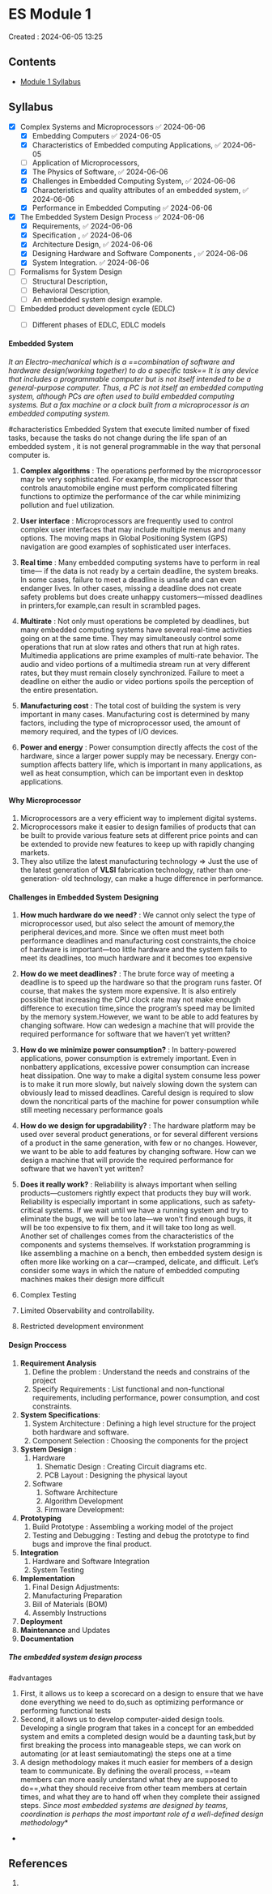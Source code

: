 # ES Module 1
Created : 2024-06-05 13:25
## Contents
- [Module 1 Syllabus](Academics/Btech/S6/Embedded%20Systems/Embedded%20Systems.md#Module%201%20Syllabus)
## Syllabus 
- [x] Complex Systems and Microprocessors ✅ 2024-06-06
	- [x] Embedding Computers ✅ 2024-06-05
	- [x] Characteristics of Embedded computing Applications, ✅ 2024-06-05
	- [ ] Application of Microprocessors,
	- [x] The Physics of Software, ✅ 2024-06-06
	- [x] Challenges in Embedded Computing System, ✅ 2024-06-06
	- [x] Characteristics and quality attributes of an embedded system, ✅ 2024-06-06
	- [x] Performance in Embedded Computing ✅ 2024-06-06
- [x] The Embedded System Design Process ✅ 2024-06-06
	- [x] Requirements, ✅ 2024-06-06
	- [x] Specification , ✅ 2024-06-06
	- [x] Architecture Design, ✅ 2024-06-06
	- [x] Designing Hardware and Software Components , ✅ 2024-06-06
	- [x] System Integration. ✅ 2024-06-06
- [ ] Formalisms for System Design
	- [ ] Structural Description,
	- [ ] Behavioral Description,
	- [ ] An embedded system design example.
- [ ] Embedded product development cycle (EDLC)
	- [ ] Different phases of EDLC, EDLC models


#### Embedded System
*It an Electro-mechanical which is a ==combination of software and hardware design(working together) to do a specific task==*
*It is any device that includes a programmable computer but is not itself intended to be a general-purpose computer. Thus, a PC is not itself an embedded computing system, although PCs are often used to build embedded computing systems. But a fax machine or a clock built from a microprocessor is an embedded computing system.*

#characteristics
Embedded System that execute limited number of fixed tasks, because the tasks do not change during the life span of an embedded system , it is not general programmable in the way that personal computer is.


1. **Complex algorithms** : The operations performed by the microprocessor may be very sophisticated. For example, the microprocessor that controls anautomobile engine must perform complicated filtering functions to optimize the performance of the car while minimizing pollution and fuel utilization.

2. **User interface** : Microprocessors are frequently used to control complex user interfaces that may include multiple menus and many options. The moving maps in Global Positioning System (GPS) navigation are good examples of sophisticated user interfaces.

3. **Real time** : Many embedded computing systems have to perform in real time— if the data is not ready by a certain deadline, the system breaks. In some cases, failure to meet a deadline is unsafe and can even endanger lives. In other cases, missing a deadline does not create safety problems but does create unhappy customers—missed deadlines in printers,for example,can result in scrambled pages.

4. **Multirate** : Not only must operations be completed by deadlines, but many embedded computing systems have several real-time activities going on at the same time. They may simultaneously control some operations that run at slow rates and others that run at high rates. Multimedia applications are prime examples of multi-rate behavior. The audio and video portions of a multimedia stream run at very different rates, but they must remain closely synchronized. Failure to meet a deadline on either the audio or video portions spoils the perception of the entire presentation.
2. **Manufacturing cost** : The total cost of building the system is very important in many cases. Manufacturing cost is determined by many factors, including the type of microprocessor used, the amount of memory required, and the types of I/O devices.
3. **Power and energy** : Power consumption directly affects the cost of the hardware, since a larger power supply may be necessary. Energy con- sumption affects battery life, which is important in many applications, as well as heat consumption, which can be important even in desktop applications.


#### Why Microprocessor
1. Microprocessors are a very efficient way to implement digital systems.
2. Microprocessors make it easier to design families of products that can be built to provide various feature sets at different price points and can be extended to provide new features to keep up with rapidly changing markets.
3. They also utilize the latest manufacturing technology => Just the use of the latest generation of **VLSI** fabrication technology, rather than one-generation- old technology, can make a huge difference in performance.

#### Challenges in Embedded System Designing
1. **How much hardware do we need?** : We cannot only select the type of microprocessor used, but also select the amount of memory,the peripheral devices,and more. Since we often must meet both performance deadlines and manufacturing cost constraints,the choice of hardware is important—too little hardware and the system fails to meet its deadlines, too much hardware and it becomes too expensive
2. **How do we meet deadlines?** : The brute force way of meeting a deadline is to speed up the hardware so that the program runs faster. Of course, that makes the system more expensive. It is also entirely possible that increasing the CPU clock rate may not make enough difference to execution time,since the program’s speed may be limited by the memory system.However, we want to be able to add features by changing software. How can wedesign a machine that will provide the required performance for software that we haven’t yet written? 
3. **How do we minimize power consumption?** : In battery-powered applications, power consumption is extremely important. Even in nonbattery applications, excessive power consumption can increase heat dissipation. One way to make a digital system consume less power is to make it run more slowly, but naively slowing down the system can obviously lead to missed deadlines. Careful design is required to slow down the noncritical parts of the machine for power consumption while still meeting necessary performance goals
4. **How do we design for upgradability?** : The hardware platform may be used over several product generations, or for several different versions of a product in the same generation, with few or no changes. However, we want to be able to add features by changing software. How can we design a machine that will provide the required performance for software that we haven’t yet written?
5. **Does it really work?** : Reliability is always important when selling products—customers rightly expect that products they buy will work. Reliability is especially important in some applications, such as safety-critical systems. If we wait until we have a running system and try to eliminate the bugs, we will be too late—we won’t find enough bugs, it will be too expensive to fix them, and it will take too long as well. Another set of challenges comes from the characteristics of the components and systems themselves. If workstation programming is like assembling a machine on a bench, then embedded system design is often more like working on a car—cramped, delicate, and difficult. Let’s consider some ways in which the nature of embedded computing machines makes their design more difficult

6. Complex Testing 
7. Limited Observability and controllability.
8. Restricted development environment

#### Design Proccess

1. **Requirement Analysis**
	1. Define the problem : Understand the needs and constrains of the project
	2. Specify Requirements : List functional and non-functional requirements, including performance, power consumption, and cost constraints. 
2. **System Specifications**:
	1. System Architecture : Defining a high level structure for the project both hardware and software.
	2. Component Selection : Choosing the components for the project
3. **System Design** : 
	1. Hardware
		1. Shematic Design : Creating Circuit diagrams etc.
		2. PCB Layout : Designing the physical layout
	2. Software
		1. Software Architecture
		2. Algorithm Development 
		3. Firmware Development:
4. **Prototyping**
   1. Build Prototype : Assembling a working model of the project
   2. Testing and Debugging : Testing and debug the prototype to find bugs and improve the final product.
5. **Integration** 
	1. Hardware and Software Integration
	2. System Testing
6. **Implementation**
	1. Final Design Adjustments:
	2. Manufacturing Preparation
	3. Bill of Materials (BOM)
	4. Assembly Instructions
7. **Deployment**
8. **Maintenance** and Updates
9.  **Documentation**


##### The embedded system design process

#advantages 
1. First, it allows us to keep a scorecard on a design to ensure that we have done everything we need to do,such as optimizing performance or performing functional tests
2. Second, it allows us to develop computer-aided design tools. Developing a single program that takes in a concept for an embedded system and emits a completed design would be a daunting task,but by first breaking the process into manageable steps, we can work on automating (or at least semiautomating) the steps one at a time
3. A design methodology makes it much easier for members of a design team to communicate. By defining the overall process, ==team members can more easily understand what they are supposed to do==,what they should receive from other team members at certain times, and what they are to hand off when they complete their assigned steps.
*Since most embedded systems are designed by teams, coordination is perhaps the most important role of a well-defined design methodology**
*


## References
1. 